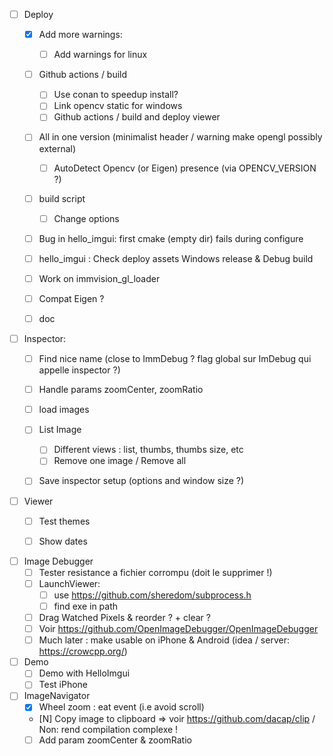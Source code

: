 * [ ] Deploy
  * [X] Add more warnings: 
    * [ ] Add warnings for linux
  * [ ] Github actions / build
    * [ ] Use conan to speedup install? 
    * [ ] Link opencv static for windows 
    * [ ] Github actions / build and deploy viewer
  * [ ] All in one version (minimalist header / warning make opengl possibly external)
    * [ ] AutoDetect Opencv (or Eigen) presence (via OPENCV_VERSION ?)
  * [ ] build script 
    * [ ] Change options
  * [ ] Bug in hello_imgui: first cmake (empty dir) fails during configure
  * [ ] hello_imgui : Check deploy assets Windows release & Debug build
  * [ ] Work on immvision_gl_loader
  * [ ] Compat Eigen ?
  * [ ] doc

  
* [ ] Inspector:
  * [ ] Find nice name (close to ImmDebug ? flag global sur ImDebug qui appelle inspector ?)
  * [ ] Handle params zoomCenter, zoomRatio
  * [ ] load images
  * [ ] List Image
    * [ ] Different views : list, thumbs, thumbs size, etc
    * [ ] Remove one image / Remove all
  * [ ] Save inspector setup (options and window size ?)


* [ ] Viewer
  * [ ] Test themes
  * [ ] Show dates


* [ ] Image Debugger
  * [ ] Tester resistance a fichier corrompu (doit le supprimer !) 
  * [ ] LaunchViewer: 
    * [ ] use https://github.com/sheredom/subprocess.h
    * [ ] find exe in path
  * [ ] Drag Watched Pixels & reorder ? + clear ?
  * [ ] Voir https://github.com/OpenImageDebugger/OpenImageDebugger
  * [ ] Much later : make usable on iPhone & Android (idea / server: https://crowcpp.org/) 

* [ ] Demo
  * [ ] Demo with HelloImgui
  * [ ] Test iPhone

* [ ] ImageNavigator
  * [X] Wheel zoom : eat event (i.e avoid scroll)
  * [N] Copy image to clipboard => voir https://github.com/dacap/clip / Non: rend compilation complexe !
  * [ ] Add param zoomCenter & zoomRatio

